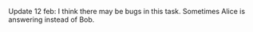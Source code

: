 
Update 12 feb: I think there may be bugs in this task. Sometimes Alice is answering instead of Bob. 